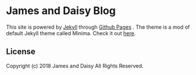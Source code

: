 # James and Daisy Blog
This site is powered by 
[Jekyll](https://jekyllrb.com/)
through [Github Pages](https://pages.github.com/)
. 
The theme is a mod of default Jekyll theme called Minima. Check it out
[here](https://github.com/jekyll/minima).

## License
Copyright (c) 2018 James and Daisy All Rights Reserved.

